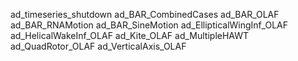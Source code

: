 ad_timeseries_shutdown
ad_BAR_CombinedCases
ad_BAR_OLAF
ad_BAR_RNAMotion
ad_BAR_SineMotion
ad_EllipticalWingInf_OLAF
ad_HelicalWakeInf_OLAF
ad_Kite_OLAF
ad_MultipleHAWT
ad_QuadRotor_OLAF
ad_VerticalAxis_OLAF

